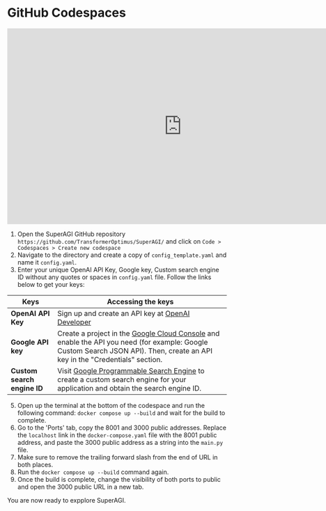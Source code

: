 # GitHub Codespaces
<iframe width="800" height="450" src="https://www.youtube-nocookie.com/embed/iSPHZ1onQ44?controls=0" title="YouTube video player" frameborder="0" allow="accelerometer; autoplay; clipboard-write; encrypted-media; gyroscope; picture-in-picture; web-share" allowfullscreen></iframe>



1. Open the SuperAGI GitHub repository `https://github.com/TransformerOptimus/SuperAGI/` and click on `Code > Codespaces > Create new codespace`
2. Navigate to the directory and create a copy of `config_template.yaml` and name it `config.yaml`.
3. Enter your unique OpenAI API Key, Google key, Custom search engine ID without any quotes or spaces in `config.yaml` file. Follow the links below to get your keys:

|Keys|Accessing the keys|
|--|--|
|**OpenAI API Key**| Sign up and create an API key at [OpenAI Developer](https://beta.openai.com/signup/)|
|**Google API key**| Create a project in the [Google Cloud Console](https://console.cloud.google.com/) and enable the API you need (for example: Google Custom Search JSON API). Then, create an API key in the "Credentials" section.|
|**Custom search engine ID**| Visit [Google Programmable Search Engine](https://programmablesearchengine.google.com/about/) to create a custom search engine for your application and obtain the search engine ID.|
 
5. Open up the terminal at the bottom of the codespace and run the following command: `docker compose up --build` and wait for the build to complete.
6. Go to the 'Ports' tab, copy the 8001 and 3000 public addresses. Replace the `localhost` link in the `docker-compose.yaml` file with the 8001 public address, and paste the 3000 public address as a string into the `main.py` file.
7. Make sure to remove the trailing forward slash from the end of URL in both places.
8. Run the `docker compose up --build` command again.
9. Once the build is complete, change the visibility of both ports to public and open the 3000 public URL in a new tab.

You are now ready to expplore SuperAGI.


